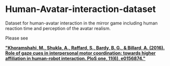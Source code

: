# Human-Avatar-interaction-dataset
Dataset for human-avatar interaction in the mirror game including human reaction time and perception of the avatar realism.


Please see 

[**"Khoramshahi, M., Shukla, A., Raffard, S., Bardy, B. G., & Billard, A. (2016). 
Role of gaze cues in interpersonal motor coordination: towards higher affiliation in human-robot interaction. 
PloS one, 11(6), e0156874."**](http://journals.plos.org/plosone/article?id=10.1371/journal.pone.0156874)
